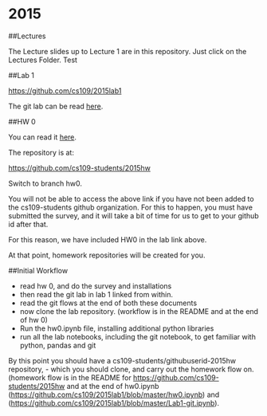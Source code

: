# 2015

##Lectures

The Lecture slides up to Lecture 1 are in this repository. Just click on the Lectures Folder. Test

##Lab 1

https://github.com/cs109/2015lab1

The git lab can be read [here](https://github.com/cs109/2015lab1/blob/master/Lab1-git.ipynb).

##HW 0

You can read it [here](https://github.com/cs109/2015lab1/blob/master/hw0.ipynb).

The repository is at:

https://github.com/cs109-students/2015hw

Switch to branch hw0.

You will not be able to access the above link if you have not been added to the cs109-students github organization. For this to happen, you must have submitted the survey, and it will take a bit of time for us to get to your github id after that.

For this reason, we have included HW0 in the lab link above.

At that point, homework repositories will be created for you.

##Initial Workflow

- read hw 0, and do the survey and installations
- then read the git lab in lab 1 linked from within.
- read the git flows at the end of both these documents
- now clone the lab repository. (workflow is in the README and at the end of hw 0)
- Run the hw0.ipynb file, installing additional python libraries
- run all the lab notebooks, including the git notebook, to get familiar with python, pandas and git

By this point you should have a cs109-students/githubuserid-2015hw repository, - which you should clone, and carry out the homework flow on. (homework flow is in the README for https://github.com/cs109-students/2015hw and at the end of hw0.ipynb (https://github.com/cs109/2015lab1/blob/master/hw0.ipynb) and (https://github.com/cs109/2015lab1/blob/master/Lab1-git.ipynb).
